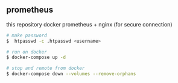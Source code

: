 ## prometheus

this repository docker prometheus + nginx (for secure connection)

```bash
# make password
$  htpasswd -c .htpasswd <username>
```

```bash
# run on docker
$ docker-compose up -d

# stop and remote from docker 
$ docker-compose down --volumes --remove-orphans
```